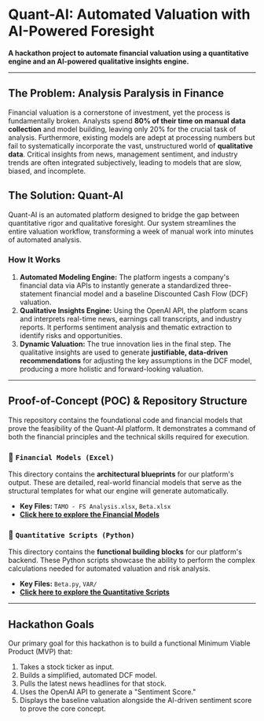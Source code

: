 # Quant-AI: Automated Valuation with AI-Powered Foresight

**A hackathon project to automate financial valuation using a quantitative engine and an AI-powered qualitative insights engine.**

---

## The Problem: Analysis Paralysis in Finance

Financial valuation is a cornerstone of investment, yet the process is fundamentally broken. Analysts spend **80% of their time on manual data collection** and model building, leaving only 20% for the crucial task of analysis. Furthermore, existing models are adept at processing numbers but fail to systematically incorporate the vast, unstructured world of **qualitative data**. Critical insights from news, management sentiment, and industry trends are often integrated subjectively, leading to models that are slow, biased, and incomplete.

## The Solution: Quant-AI

Quant-AI is an automated platform designed to bridge the gap between quantitative rigor and qualitative foresight. Our system streamlines the entire valuation workflow, transforming a week of manual work into minutes of automated analysis.

### How It Works

1.  **Automated Modeling Engine:** The platform ingests a company's financial data via APIs to instantly generate a standardized three-statement financial model and a baseline Discounted Cash Flow (DCF) valuation.
2.  **Qualitative Insights Engine:** Using the OpenAI API, the platform scans and interprets real-time news, earnings call transcripts, and industry reports. It performs sentiment analysis and thematic extraction to identify risks and opportunities.
3.  **Dynamic Valuation:** The true innovation lies in the final step. The qualitative insights are used to generate **justifiable, data-driven recommendations** for adjusting the key assumptions in the DCF model, producing a more holistic and forward-looking valuation.

---

## Proof-of-Concept (POC) & Repository Structure

This repository contains the foundational code and financial models that prove the feasibility of the Quant-AI platform. It demonstrates a command of both the financial principles and the technical skills required for execution.

### 📂 `Financial Models (Excel)`

This directory contains the **architectural blueprints** for our platform's output. These are detailed, real-world financial models that serve as the structural templates for what our engine will generate automatically.

* **Key Files:** `TAMO - FS Analysis.xlsx`, `Beta.xlsx`
* **[Click here to explore the Financial Models](./Financial%20Models(Excel))**

### 📂 `Quantitative Scripts (Python)`

This directory contains the **functional building blocks** for our platform's backend. These Python scripts showcase the ability to perform the complex calculations needed for automated valuation and risk analysis.

* **Key Files:** `Beta.py`, `VAR/`
* **[Click here to explore the Quantitative Scripts](./Quantitative%20Scripts%20(Python))**

---

## Hackathon Goals

Our primary goal for this hackathon is to build a functional Minimum Viable Product (MVP) that:
1.  Takes a stock ticker as input.
2.  Builds a simplified, automated DCF model.
3.  Pulls the latest news headlines for that stock.
4.  Uses the OpenAI API to generate a "Sentiment Score."
5.  Displays the baseline valuation alongside the AI-driven sentiment score to prove the core concept.

